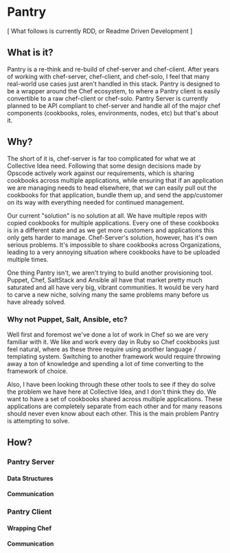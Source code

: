 Pantry
======

[ What follows is currently RDD, or Readme Driven Development ]

## What is it?

Pantry is a re-think and re-build of chef-server and chef-client. After years of working with chef-server, chef-client, and chef-solo, I feel that many real-world use cases just aren't handled in this stack. Pantry is designed to be a wrapper around the Chef ecosystem, to where a Pantry client is easily convertible to a raw chef-client or chef-solo. Pantry Server is currently planned to be API compliant to chef-server and handle all of the major chef components (cookbooks, roles, environments, nodes, etc) but that's about it.

## Why?

The short of it is, chef-server is far too complicated for what we at Collective Idea need. Following that some design decisions made by Opscode actively work against our requirements, which is sharing cookbooks across multiple applications, while ensuring that if an application we are managing needs to head elsewhere, that we can easily pull out the cookbooks for that application, bundle them up, and send the app/customer on its way with everything needed for continued management.

Our current "solution" is no solution at all. We have multiple repos with copied cookbooks for multiple applications. Every one of these cookbooks is in a different state and as we get more customers and applications this only gets harder to manage. Chef-Server's solution, however, has it's own serious problems. It's impossible to share cookbooks across Organizations, leading to a very annoying situation where cookbooks have to be uploaded multiple times.

One thing Pantry isn't, we aren't trying to build another provisioning tool. Puppet, Chef, SaltStack and Ansible all have that market pretty much saturated and all have very big, vibrant communities. It would be very hard to carve a new niche, solving many the same problems many before us have already solved.

### Why not Puppet, Salt, Ansible, etc?

Well first and foremost we've done a lot of work in Chef so we are very familiar with it. We like and work every day in Ruby so Chef cookbooks just feel natural, where as these three require using another language / templating system. Switching to another framework would require throwing away a ton of knowledge and spending a lot of time converting to the framework of choice.

Also, I have been looking through these other tools to see if they do solve the problem we have here at Collective Idea, and I don't think they do. We want to have a set of cookbooks shared across multiple applications. These applications are completely separate from each other and for many reasons should never even know about each other. This is the main problem Pantry is attempting to solve.

## How?

### Pantry Server

#### Data Structures

#### Communication

### Pantry Client

#### Wrapping Chef

#### Communication